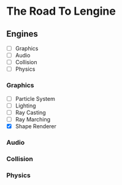 # The Road To Lengine


## Engines
- [ ] Graphics
- [ ] Audio
- [ ] Collision 
- [ ] Physics

### Graphics
  - [ ] Particle System
  - [ ] Lighting
  - [ ] Ray Casting
  - [ ] Ray Marching
  - [x] Shape Renderer

### Audio

### Collision

### Physics
